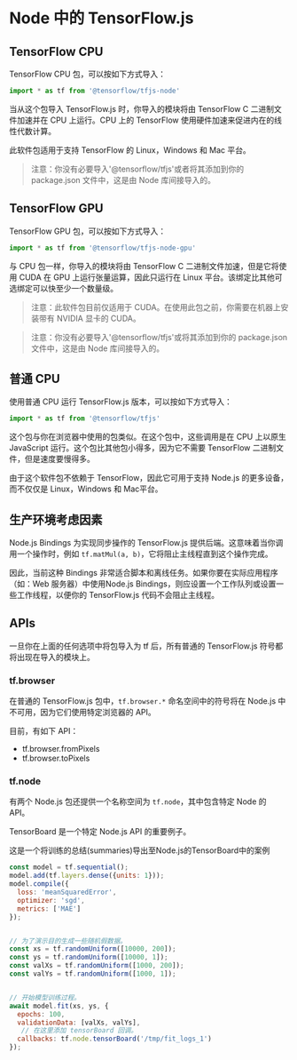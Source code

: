 # Node 中的 TensorFlow.js

## TensorFlow CPU

TensorFlow CPU 包，可以按如下方式导入：


```js
import * as tf from '@tensorflow/tfjs-node'
```

当从这个包导入 TensorFlow.js 时，你导入的模块将由 TensorFlow C 二进制文件加速并在 CPU 上运行。CPU 上的 TensorFlow 使用硬件加速来促进内在的线性代数计算。

此软件包适用于支持 TensorFlow 的 Linux，Windows 和 Mac 平台。

> 注意：你没有必要导入'@tensorflow/tfjs'或者将其添加到你的 package.json 文件中，这是由 Node 库间接导入的。


## TensorFlow GPU

TensorFlow GPU 包，可以按如下方式导入：


```js
import * as tf from '@tensorflow/tfjs-node-gpu'
```

与 CPU 包一样，你导入的模块将由 TensorFlow C 二进制文件加速，但是它将使用 CUDA 在 GPU 上运行张量运算，因此只运行在 Linux 平台。该绑定比其他可选绑定可以快至少一个数量级。

> 注意：此软件包目前仅适用于 CUDA。在使用此包之前，你需要在机器上安装带有 NVIDIA 显卡的 CUDA。

> 注意：你没有必要导入'@tensorflow/tfjs'或将其添加到你的 package.json 文件中，这是由 Node 库间接导入的。


## 普通 CPU

使用普通 CPU 运行 TensorFlow.js 版本，可以按如下方式导入：


```js
import * as tf from '@tensorflow/tfjs'
```

这个包与你在浏览器中使用的包类似。在这个包中，这些调用是在 CPU 上以原生 JavaScript 运行。这个包比其他包小得多，因为它不需要 TensorFlow 二进制文件，但是速度要慢得多。

由于这个软件包不依赖于 TensorFlow，因此它可用于支持 Node.js 的更多设备，而不仅仅是 Linux，Windows 和 Mac平台。


## 生产环境考虑因素

Node.js Bindings 为实现同步操作的 TensorFlow.js 提供后端。这意味着当你调用一个操作时，例如 `tf.matMul(a, b)`，它将阻止主线程直到这个操作完成。

因此，当前这种 Bindings 非常适合脚本和离线任务。如果你要在实际应用程序（如：Web 服务器）中使用Node.js Bindings，则应设置一个工作队列或设置一些工作线程，以便你的 TensorFlow.js 代码不会阻止主线程。


## APIs

一旦你在上面的任何选项中将包导入为 tf 后，所有普通的 TensorFlow.js 符号都将出现在导入的模块上。

### tf.browser

在普通的 TensorFlow.js 包中，`tf.browser.*` 命名空间中的符号将在 Node.js 中不可用，因为它们使用特定浏览器的 API。

目前，有如下 API：

*   tf.browser.fromPixels
*   tf.browser.toPixels

### tf.node

有两个 Node.js 包还提供一个名称空间为 `tf.node`，其中包含特定 Node 的 API。

TensorBoard 是一个特定 Node.js API 的重要例子。

这是一个将训练的总结(summaries)导出至Node.js的TensorBoard中的案例

```js
const model = tf.sequential();
model.add(tf.layers.dense({units: 1}));
model.compile({
  loss: 'meanSquaredError',
  optimizer: 'sgd',
  metrics: ['MAE']
});


// 为了演示目的生成一些随机假数据。
const xs = tf.randomUniform([10000, 200]);
const ys = tf.randomUniform([10000, 1]);
const valXs = tf.randomUniform([1000, 200]);
const valYs = tf.randomUniform([1000, 1]);


// 开始模型训练过程。
await model.fit(xs, ys, {
  epochs: 100,
  validationData: [valXs, valYs],
   // 在这里添加 tensorBoard 回调。
  callbacks: tf.node.tensorBoard('/tmp/fit_logs_1')
});
```
